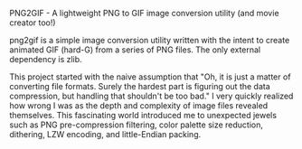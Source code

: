 
PNG2GIF - A lightweight PNG to GIF image conversion utility (and movie creator too!)

png2gif is a simple image conversion utility written with the intent to create animated GIF (hard-G) from a series of PNG files. The only external dependency is zlib.

This project started with the naive assumption that "Oh, it is just a matter of converting file formats. Surely the hardest part is figuring out the data compression, but handling that shouldn't be too bad." I very quickly realized how wrong I was as the depth and complexity of image files revealed themselves. This fascinating world introduced me to unexpected jewels such as PNG pre-compression filtering, color palette size reduction, dithering, LZW encoding, and little-Endian packing.